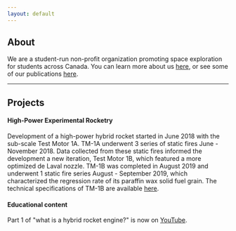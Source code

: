 ```yaml
---
layout: default
---
```


## About

We are a student-run non-profit organization promoting space exploration for students across Canada. You can learn more about us [here](more-about.md), or see some of our publications [here](publications.md).

---

## Projects

#### High-Power Experimental Rocketry

Development of a high-power hybrid rocket started in June 2018 with the sub-scale Test Motor 1A. TM-1A underwent 3 series of static fires June - November 2018. Data collected from these static fires informed the development a new iteration, Test Motor 1B, which featured a more optimized de Laval nozzle. TM-1B was completed in August 2019 and underwent 1 static fire series August - September 2019, which characterized the regression rate of its paraffin wax solid fuel grain. The technical specifications of TM-1B are available [here](/_texts/TM-1B.md).

#### Educational content

Part 1 of "what is a hybrid rocket engine?" is now on [YouTube](https://www.youtube.com/watch?v=K4iIIxSS6Ww).
